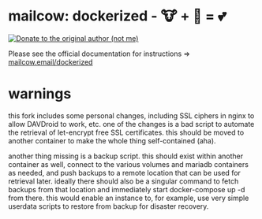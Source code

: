 # mailcow: dockerized - 🐮 + 🐋 = 💕

[![Donate to the original author (not me)](https://img.shields.io/badge/Donate-PayPal-green.svg)](https://www.paypal.com/cgi-bin/webscr?cmd=_s-xclick&hosted_button_id=JWBSYHF4SMC68)

Please see the official documentation for instructions => [mailcow.email/dockerized](https://mailcow.email/dockerized)

# warnings

this fork includes some personal changes, including SSL ciphers in nginx to allow DAVDroid to work, etc. one of the changes is a bad script to automate the retrieval of let-encrypt free SSL certificates. this should be moved to another container to make the whole thing self-contained (aha).

another thing missing is a backup script. this should exist within another container as well, connect to the various volumes and mariadb containers as needed, and push backups to a remote location that can be used for retrieval later. ideally there should also be a singular command to fetch backups from that location and immediately start docker-compose up -d from there. this would enable an instance to, for example, use very simple userdata scripts to restore from backup for disaster recovery.
